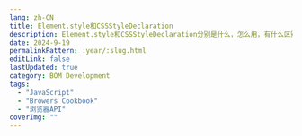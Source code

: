 ```yaml
---
lang: zh-CN
title: Element.style和CSSStyleDeclaration
description: Element.style和CSSStyleDeclaration分别是什么，怎么用，有什么区别和联系
date: 2024-9-19
permalinkPattern: :year/:slug.html
editLink: false
lastUpdated: true
category: BOM Development
tags:
  - "JavaScript"
  - "Browers Cookbook"
  - "浏览器API"
coverImg: ""
---
```


